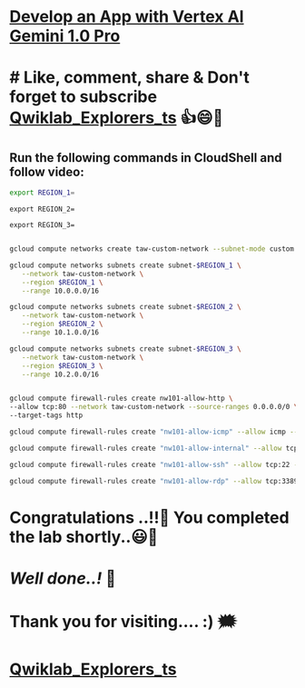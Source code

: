 # [Develop an App with Vertex AI Gemini 1.0 Pro](https://www.cloudskillsboost.google/games/5463/labs/35367)

# # Like, comment, share & Don't forget to subscribe [Qwiklab_Explorers_ts](https://youtube.com/@titashshil?si=RgamNu1dc9jVIbJN) 👍😄🤝

## Run the following commands in CloudShell and follow video:

```bash
export REGION_1=
```

```
export REGION_2=
```

```
export REGION_3=
```

```bash

gcloud compute networks create taw-custom-network --subnet-mode custom

gcloud compute networks subnets create subnet-$REGION_1 \
   --network taw-custom-network \
   --region $REGION_1 \
   --range 10.0.0.0/16

gcloud compute networks subnets create subnet-$REGION_2 \
   --network taw-custom-network \
   --region $REGION_2 \
   --range 10.1.0.0/16

gcloud compute networks subnets create subnet-$REGION_3 \
   --network taw-custom-network \
   --region $REGION_3 \
   --range 10.2.0.0/16


gcloud compute firewall-rules create nw101-allow-http \
--allow tcp:80 --network taw-custom-network --source-ranges 0.0.0.0/0 \
--target-tags http

gcloud compute firewall-rules create "nw101-allow-icmp" --allow icmp --network "taw-custom-network" --target-tags rules

gcloud compute firewall-rules create "nw101-allow-internal" --allow tcp:0-65535,udp:0-65535,icmp --network "taw-custom-network" --source-ranges "10.0.0.0/16","10.2.0.0/16","10.1.0.0/16"

gcloud compute firewall-rules create "nw101-allow-ssh" --allow tcp:22 --network "taw-custom-network" --target-tags "ssh"

gcloud compute firewall-rules create "nw101-allow-rdp" --allow tcp:3389 --network "taw-custom-network"
```

# Congratulations ..!!🎉  You completed the lab shortly..😃💯

# *Well done..!* 👏

# Thank you for visiting.... :) 🗯️

# [Qwiklab_Explorers_ts](https://youtube.com/@titashshil?si=RgamNu1dc9jVIbJN)
